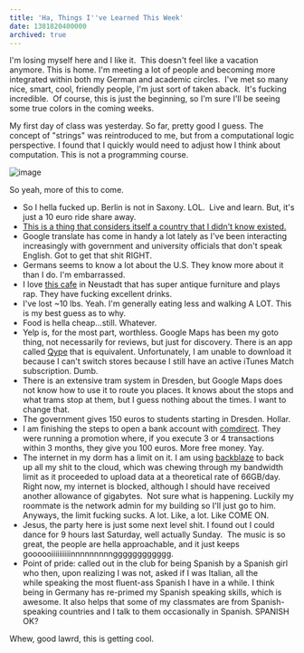 ```yaml
---
title: 'Ha, Things I''ve Learned This Week'
date: 1381820400000
archived: true
---
```


I'm losing myself here and I like it.  This doesn't feel like a vacation
anymore. This is home. I'm meeting a lot of people and becoming more
integrated within both my German and academic circles.  I've met so many
nice, smart, cool, friendly people, I'm just sort of taken aback.  It's
fucking incredible.  Of course, this is just the beginning, so I'm sure
I'll be seeing some true colors in the coming weeks. 

My first day of class was yesterday. So far, pretty good I guess. The
concept of "strings" was reintroduced to me, but from a computational
logic perspective. I found that I quickly would need to adjust how I
think about computation. This is not a programming course. 

![image](https://66.media.tumblr.com/0acc7d23509b4e4dd462a239f4e25dc8/tumblr_inline_muph0wUYul1rctsd6.png)

So yeah, more of this to come.

-   So I hella fucked up. Berlin is not in Saxony. LOL.  Live and learn.
    But, it's just a 10 euro ride share away.
-   [This is a thing that considers itself a country that I didn't know
    existed.](http://en.wikipedia.org/wiki/Abkhazia)
-   Google translate has come in handy a lot lately as I've been
    interacting increasingly with government and university officials
    that don't speak English. Got to get that shit RIGHT.
-   Germans seems to know a lot about the U.S. They know more about it
    than I do. I'm embarrassed.
-   I love [this cafe](http://www.wohnzimmer-dresden.de/) in Neustadt
    that has super antique furniture and plays rap. They have fucking
    excellent drinks.
-   I've lost \~10 lbs. Yeah. I'm generally eating less and walking A
    LOT. This is my best guess as to why.
-   Food is hella cheap...still. Whatever.
-   Yelp is, for the most part, worthless. Google Maps has been my goto
    thing, not necessarily for reviews, but just for discovery. There is
    an app called
    [Qype](https://itunes.apple.com/de/app/qype/id299229792) that is
    equivalent. Unfortunately, I am unable to download it because I
    can't switch stores because I still have an active iTunes Match
    subscription. Dumb.
-   There is an extensive tram system in Dresden, but Google Maps does
    not know how to use it to route you places. It knows about the stops
    and what trams stop at them, but I guess nothing about the times. I
    want to change that.
-   The government gives 150 euros to students starting in Dresden.
    Hollar.
-   I am finishing the steps to open a bank account with
    [comdirect](http://www.comdirect.de/). They were running a promotion
    where, if you execute 3 or 4 transactions within 3 months, they give
    you 100 euros. More free money. Yay.
-   The internet in my dorm has a limit on it. I am using
    [backblaze](http://www.backblaze.com/) to back up all my shit to the
    cloud, which was chewing through my bandwidth limit as it proceeded
    to upload data at a theoretical rate of 66GB/day. Right now, my
    internet is blocked, although I should have received another
    allowance of gigabytes.  Not sure what is happening. Luckily my
    roommate is the network admin for my building so I'll just go to
    him.   Anyways, the limit fucking sucks. A lot. Like, a lot. Like
    COME ON.
-   Jesus, the party here is just some next level shit. I found out I
    could dance for 9 hours last Saturday, well actually Sunday.  The
    music is so great, the people are hella approachable, and it just
    keeps goooooiiiiiiiiiinnnnnnnnngggggggggggg.
-   Point of pride: called out in the club for being Spanish by a
    Spanish girl who then, upon realizing I was not, asked if I was
    Italian, all the while speaking the most fluent-ass Spanish I have
    in a while. I think being in Germany has re-primed my Spanish
    speaking skills, which is awesome. It also helps that some of my
    classmates are from Spanish-speaking countries and I talk to them
    occasionally in Spanish. SPANISH OK?

Whew, good lawrd, this is getting cool.
